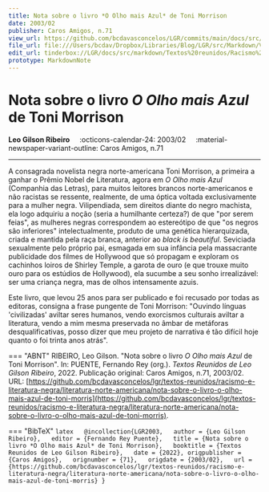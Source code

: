 ```yaml
---
title: Nota sobre o livro *O Olho mais Azul* de Toni Morrison
date: 2003/02
publisher: Caros Amigos, n.71
view_url: https://github.com/bcdavasconcelos/LGR/commits/main/docs/src/markdown/textos-reunidos/racismo-e-literatura-negra/literatura-norte-americana/nota-sobre-o-livro-o-olho-mais-azul-de-toni-morris.md
file_url: file:///Users/bcdav/Dropbox/Libraries/Blog/LGR/src/Markdown/Vol%201/Literatura%20Norte-americana/Nota%20sobre%20o%20livro%20*O%20Olho%20mais%20Azul*%20de%20Toni%20Morrison.md
edit_url: tinderbox://LGR/docs/src/markdown/Textos%20reunidos/Racismo%20e%20literatura%20negra/Literatura%20Norte-americana?view=outline+select=1658628320
prototype: MarkdownNote
---
```


# Nota sobre o livro *O Olho mais Azul* de Toni Morrison

__Leo Gilson Ribeiro__ &nbsp;&nbsp;&nbsp; :octicons-calendar-24: 2003/02 &nbsp;&nbsp;&nbsp; :material-newspaper-variant-outline: Caros Amigos, n.71  

---

A consagrada novelista negra norte-americana Toni Morrison, a primeira a ganhar o Prêmio Nobel de Literatura, agora em *O Olho mais Azul* (Companhia das Letras), para muitos leitores brancos norte-americanos e não racistas se ressente, realmente, de uma óptica voltada exclusivamente para a mulher negra. Vilipendiada, sem direitos diante do negro machista, ela logo adquiriu a noção (seria a humilhante certeza?) de que "por serem feias", as mulheres negras correspondem ao estereótipo de que "os negros são inferiores" intelectualmente, produto de uma genética hierarquizada, criada e mantida pela raça branca, anterior ao *black is beautiful*. Seviciada sexualmente pelo próprio pai, esmagada em sua infância pela massacrante publicidade dos filmes de Hollywood que só propagam e exploram os cachinhos loiros de Shirley Temple, a garota de ouro (e que trouxe muito ouro para os estúdios de Hollywood), ela sucumbe a seu sonho irrealizável: ser uma criança negra, mas de olhos intensamente azuis.

Este livro, que levou 25 anos para ser publicado e foi recusado por todas as editoras, consigna a frase pungente de Toni Morrison: "Ouvindo línguas 'civilizadas' aviltar seres humanos, vendo exorcismos culturais aviltar a literatura, vendo a mim mesma preservada no âmbar de metáforas desqualificativas, posso dizer que meu projeto de narrativa é tão difícil hoje quanto o foi trinta anos atrás".  




=== "ABNT"
    RIBEIRO, Leo Gilson. "Nota sobre o livro *O Olho mais Azul* de Toni Morrison". In: PUENTE, Fernando Rey (org.). _Textos Reunidos de Leo Gilson Ribeiro_, 2022. Publicação original: Caros Amigos, n.71, 2003/02.  URL: [https://github.com/bcdavasconcelos/lgr/textos-reunidos/racismo-e-literatura-negra/literatura-norte-americana/nota-sobre-o-livro-o-olho-mais-azul-de-toni-morris](https://github.com/bcdavasconcelos/lgr/textos-reunidos/racismo-e-literatura-negra/literatura-norte-americana/nota-sobre-o-livro-o-olho-mais-azul-de-toni-morris).  

=== "BibTeX"
    ```latex  
    @incollection{LGR2003,  
    author = {Leo Gilson Ribeiro},  
    editor = {Fernando Rey Puente},  
    title = {Nota sobre o livro *O Olho mais Azul* de Toni Morrison},  
    booktitle = {Textos Reunidos de Leo Gilson Ribeiro},  
    date = {2022},
    origpublisher = {Caros Amigos},  
    orignumber = {71},  
    origdate = {2003/02},  
    url = {https://github.com/bcdavasconcelos/lgr/textos-reunidos/racismo-e-literatura-negra/literatura-norte-americana/nota-sobre-o-livro-o-olho-mais-azul-de-toni-morris}
    }
    ```
